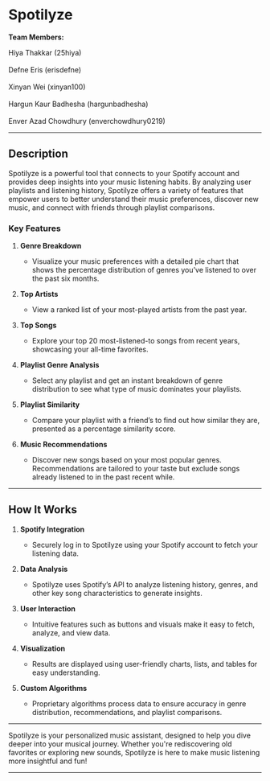 # Spotilyze

**Team Members:**  

Hiya Thakkar (25hiya)<br/>  
Defne Eris (erisdefne)<br/>  
Xinyan Wei (xinyan100)<br/>  
Hargun Kaur Badhesha (hargunbadhesha)<br/>  
Enver Azad Chowdhury (enverchowdhury0219)<br/>

---

## **Description**

Spotilyze is a powerful tool that connects to your Spotify account and provides deep insights into your music listening habits. By analyzing user playlists and listening history, Spotilyze offers a variety of features that empower users to better understand their music preferences, discover new music, and connect with friends through playlist comparisons.

### **Key Features**
1. **Genre Breakdown**
    - Visualize your music preferences with a detailed pie chart that shows the percentage distribution of genres you’ve listened to over the past six months.

2. **Top Artists**
    - View a ranked list of your most-played artists from the past year.

3. **Top Songs**
    - Explore your top 20 most-listened-to songs from recent years, showcasing your all-time favorites.

4. **Playlist Genre Analysis**
    - Select any playlist and get an instant breakdown of genre distribution to see what type of music dominates your playlists.

5. **Playlist Similarity**
    - Compare your playlist with a friend’s to find out how similar they are, presented as a percentage similarity score.

6. **Music Recommendations**
    - Discover new songs based on your most popular genres. Recommendations are tailored to your taste but exclude songs already listened to in the past recent while.

---

## **How It Works**
1. **Spotify Integration**
    - Securely log in to Spotilyze using your Spotify account to fetch your listening data.

2. **Data Analysis**
    - Spotilyze uses Spotify’s API to analyze listening history, genres, and other key song characteristics to generate insights.

3. **User Interaction**
    - Intuitive features such as buttons and visuals make it easy to fetch, analyze, and view data.

4. **Visualization**
    - Results are displayed using user-friendly charts, lists, and tables for easy understanding.

5. **Custom Algorithms**
    - Proprietary algorithms process data to ensure accuracy in genre distribution, recommendations, and playlist comparisons.

---

Spotilyze is your personalized music assistant, designed to help you dive deeper into your musical journey. Whether you're rediscovering old favorites or exploring new sounds, Spotilyze is here to make music listening more insightful and fun!

---
